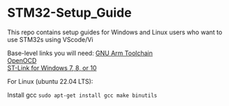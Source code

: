 # STM32-Setup_Guide
This repo contains setup guides for Windows and Linux users who want to use STM32s using VScode/Vi

Base-level links you will need:
[GNU Arm Toolchain](https://developer.arm.com/downloads/-/arm-gnu-toolchain-downloads)  
[OpenOCD](https://github.com/xpack-dev-tools/openocd-xpack/releases)  
[ST-Link for Windows 7, 8, or 10](https://www.st.com/en/development-tools/stsw-link009.html#get-software)  


For Linux (ubuntu 22.04 LTS):

Install gcc
`sudo apt-get install gcc make binutils`
